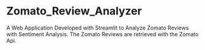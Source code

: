 # Zomato_Review_Analyzer

A Web Application Developed with Streamlit to Analyze Zomato Reviews with Sentiment Analysis. The Zomato Reviews are retrieved with the Zomato Api.